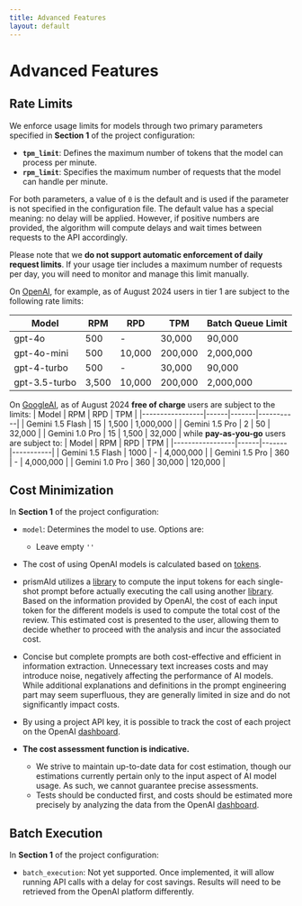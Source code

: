 ```yaml
---
title: Advanced Features
layout: default
---
```


# Advanced Features

## Rate Limits
We enforce usage limits for models through two primary parameters specified in **Section 1** of the project configuration:

- **`tpm_limit`**: Defines the maximum number of tokens that the model can process per minute.
- **`rpm_limit`**: Specifies the maximum number of requests that the model can handle per minute.

For both parameters, a value of `0` is the default and is used if the parameter is not specified in the configuration file. The default value has a special meaning: no delay will be applied. However, if positive numbers are provided, the algorithm will compute delays and wait times between requests to the API accordingly.

Please note that we **do not support automatic enforcement of daily request limits**. If your usage tier includes a maximum number of requests per day, you will need to monitor and manage this limit manually.

On [OpenAI](https://platform.openai.com/docs/guides/rate-limits/usage-tiers?context=tier-one), for example, as of August 2024 users in tier 1 are subject to the following rate limits:

| Model          | RPM  | RPD    | TPM     | Batch Queue Limit |
|----------------|------|--------|---------|-------------------|
| gpt-4o         | 500  | -      | 30,000  | 90,000            |
| gpt-4o-mini    | 500  | 10,000 | 200,000 | 2,000,000          |
| gpt-4-turbo    | 500  | -      | 30,000  | 90,000            |
| gpt-3.5-turbo  | 3,500| 10,000 | 200,000 | 2,000,000          |

On [GoogleAI](https://ai.google.dev/pricing), as of August 2024 **free of charge** users are subject to the limits:
| Model           | RPM  | RPD   | TPM       |
|-----------------|------|-------|-----------|
| Gemini 1.5 Flash | 15   | 1,500 | 1,000,000 |
| Gemini 1.5 Pro   | 2    | 50    | 32,000    |
| Gemini 1.0 Pro   | 15   | 1,500 | 32,000    |
while **pay-as-you-go** users are subject to:
| Model           | RPM  | RPD   | TPM       |
|-----------------|------|-------|-----------|
| Gemini 1.5 Flash | 1000   | - | 4,000,000 |
| Gemini 1.5 Pro   | 360    | - | 4,000,000   |
| Gemini 1.0 Pro   | 360   | 30,000 | 120,000    |


## Cost Minimization
In **Section 1** of the project configuration:
 - `model`: Determines the model to use. Options are:
    - Leave empty `''`

- The cost of using OpenAI models is calculated based on [tokens](https://help.openai.com/en/articles/4936856-what-are-tokens-and-how-to-count-them).
- prismAId utilizes a [library](https://github.com/pkoukk/tiktoken-go) to compute the input tokens for each single-shot prompt before actually executing the call using another [library](https://github.com/sashabaranov/go-openai). Based on the information provided by OpenAI, the cost of each input token for the different models is used to compute the total cost of the review. This estimated cost is presented to the user, allowing them to decide whether to proceed with the analysis and incur the associated cost.
- Concise but complete prompts are both cost-effective and efficient in information extraction. Unnecessary text increases costs and may introduce noise, negatively affecting the performance of AI models. While additional explanations and definitions in the prompt engineering part may seem superfluous, they are generally limited in size and do not significantly impact costs.
- By using a project API key, it is possible to track the cost of each project on the OpenAI [dashboard](https://platform.openai.com/usage).
- **The cost assessment function is indicative.**
  - We strive to maintain up-to-date data for cost estimation, though our estimations currently pertain only to the input aspect of AI model usage. As such, we cannot guarantee precise assessments.
  - Tests should be conducted first, and costs should be estimated more precisely by analyzing the data from the OpenAI [dashboard](https://platform.openai.com/usage).

## Batch Execution
In **Section 1** of the project configuration:
  - `batch_execution`: Not yet supported. Once implemented, it will allow running API calls with a delay for cost savings. Results will need to be retrieved from the OpenAI platform differently.


